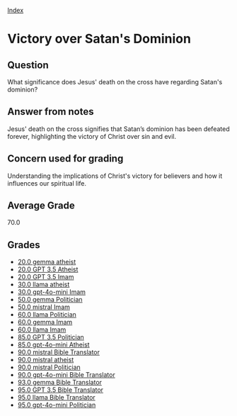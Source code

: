 
[Index](../../index.md)
# Victory over Satan's Dominion
## Question
What significance does Jesus' death on the cross have regarding Satan's dominion?

## Answer from notes
Jesus' death on the cross signifies that Satan’s dominion has been defeated forever, highlighting the victory of Christ over sin and evil.

## Concern used for grading
Understanding the implications of Christ's victory for believers and how it influences our spiritual life.

## Average Grade
70.0

## Grades
 * [20.0 gemma atheist](../answers/gemma_atheist/Victory_over_Satan's_Dominion.md)
 * [20.0 GPT 3.5 Atheist](../answers/GPT_3.5_Atheist/Victory_over_Satan's_Dominion.md)
 * [20.0 GPT 3.5 Imam](../answers/GPT_3.5_Imam/Victory_over_Satan's_Dominion.md)
 * [30.0 llama atheist](../answers/llama_atheist/Victory_over_Satan's_Dominion.md)
 * [30.0 gpt-4o-mini Imam](../answers/gpt-4o-mini_Imam/Victory_over_Satan's_Dominion.md)
 * [50.0 gemma Politician](../answers/gemma_Politician/Victory_over_Satan's_Dominion.md)
 * [50.0 mistral Imam](../answers/mistral_Imam/Victory_over_Satan's_Dominion.md)
 * [60.0 llama Politician](../answers/llama_Politician/Victory_over_Satan's_Dominion.md)
 * [60.0 gemma Imam](../answers/gemma_Imam/Victory_over_Satan's_Dominion.md)
 * [60.0 llama Imam](../answers/llama_Imam/Victory_over_Satan's_Dominion.md)
 * [85.0 GPT 3.5 Politician](../answers/GPT_3.5_Politician/Victory_over_Satan's_Dominion.md)
 * [85.0 gpt-4o-mini Atheist](../answers/gpt-4o-mini_Atheist/Victory_over_Satan's_Dominion.md)
 * [90.0 mistral Bible Translator](../answers/mistral_Bible_Translator/Victory_over_Satan's_Dominion.md)
 * [90.0 mistral atheist](../answers/mistral_atheist/Victory_over_Satan's_Dominion.md)
 * [90.0 mistral Politician](../answers/mistral_Politician/Victory_over_Satan's_Dominion.md)
 * [90.0 gpt-4o-mini Bible Translator](../answers/gpt-4o-mini_Bible_Translator/Victory_over_Satan's_Dominion.md)
 * [93.0 gemma Bible Translator](../answers/gemma_Bible_Translator/Victory_over_Satan's_Dominion.md)
 * [95.0 GPT 3.5 Bible Translator](../answers/GPT_3.5_Bible_Translator/Victory_over_Satan's_Dominion.md)
 * [95.0 llama Bible Translator](../answers/llama_Bible_Translator/Victory_over_Satan's_Dominion.md)
 * [95.0 gpt-4o-mini Politician](../answers/gpt-4o-mini_Politician/Victory_over_Satan's_Dominion.md)
